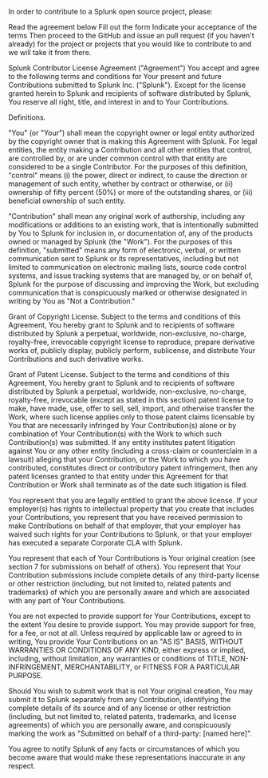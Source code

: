 In order to contribute to a Splunk open source project, please:

Read the agreement below
Fill out the form
Indicate your acceptance of the terms
Then proceed to the GitHub and issue an pull request (if you haven't already) for the project or projects that you would like to contribute to and we will take it from there.

Splunk Contributor License Agreement ("Agreement")
You accept and agree to the following terms and conditions for Your present and future Contributions submitted to Splunk Inc. ("Splunk"). Except for the license granted herein to Splunk and recipients of software distributed by Splunk, You reserve all right, title, and interest in and to Your Contributions.

Definitions.

"You" (or "Your") shall mean the copyright owner or legal entity authorized by the copyright owner that is making this Agreement with Splunk. For legal entities, the entity making a Contribution and all other entities that control, are controlled by, or are under common control with that entity are considered to be a single Contributor. For the purposes of this definition, "control" means (i) the power, direct or indirect, to cause the direction or management of such entity, whether by contract or otherwise, or (ii) ownership of fifty percent (50%) or more of the outstanding shares, or (iii) beneficial ownership of such entity.

"Contribution" shall mean any original work of authorship, including any modifications or additions to an existing work, that is intentionally submitted by You to Splunk for inclusion in, or documentation of, any of the products owned or managed by Splunk (the "Work"). For the purposes of this definition, "submitted" means any form of electronic, verbal, or written communication sent to Splunk or its representatives, including but not limited to communication on electronic mailing lists, source code control systems, and issue tracking systems that are managed by, or on behalf of, Splunk for the purpose of discussing and improving the Work, but excluding communication that is conspicuously marked or otherwise designated in writing by You as "Not a Contribution."

Grant of Copyright License. Subject to the terms and conditions of this Agreement, You hereby grant to Splunk and to recipients of software distributed by Splunk a perpetual, worldwide, non-exclusive, no-charge, royalty-free, irrevocable copyright license to reproduce, prepare derivative works of, publicly display, publicly perform, sublicense, and distribute Your Contributions and such derivative works.

Grant of Patent License. Subject to the terms and conditions of this Agreement, You hereby grant to Splunk and to recipients of software distributed by Splunk a perpetual, worldwide, non-exclusive, no-charge, royalty-free, irrevocable (except as stated in this section) patent license to make, have made, use, offer to sell, sell, import, and otherwise transfer the Work, where such license applies only to those patent claims licensable by You that are necessarily infringed by Your Contribution(s) alone or by combination of Your Contribution(s) with the Work to which such Contribution(s) was submitted. If any entity institutes patent litigation against You or any other entity (including a cross-claim or counterclaim in a lawsuit) alleging that your Contribution, or the Work to which you have contributed, constitutes direct or contributory patent infringement, then any patent licenses granted to that entity under this Agreement for that Contribution or Work shall terminate as of the date such litigation is filed.

You represent that you are legally entitled to grant the above license. If your employer(s) has rights to intellectual property that you create that includes your Contributions, you represent that you have received permission to make Contributions on behalf of that employer, that your employer has waived such rights for your Contributions to Splunk, or that your employer has executed a separate Corporate CLA with Splunk.

You represent that each of Your Contributions is Your original creation (see section 7 for submissions on behalf of others). You represent that Your Contribution submissions include complete details of any third-party license or other restriction (including, but not limited to, related patents and trademarks) of which you are personally aware and which are associated with any part of Your Contributions.

You are not expected to provide support for Your Contributions, except to the extent You desire to provide support. You may provide support for free, for a fee, or not at all. Unless required by applicable law or agreed to in writing, You provide Your Contributions on an "AS IS" BASIS, WITHOUT WARRANTIES OR CONDITIONS OF ANY KIND, either express or implied, including, without limitation, any warranties or conditions of TITLE, NON- INFRINGEMENT, MERCHANTABILITY, or FITNESS FOR A PARTICULAR PURPOSE.

Should You wish to submit work that is not Your original creation, You may submit it to Splunk separately from any Contribution, identifying the complete details of its source and of any license or other restriction (including, but not limited to, related patents, trademarks, and license agreements) of which you are personally aware, and conspicuously marking the work as "Submitted on behalf of a third-party: [named here]".

You agree to notify Splunk of any facts or circumstances of which you become aware that would make these representations inaccurate in any respect.
